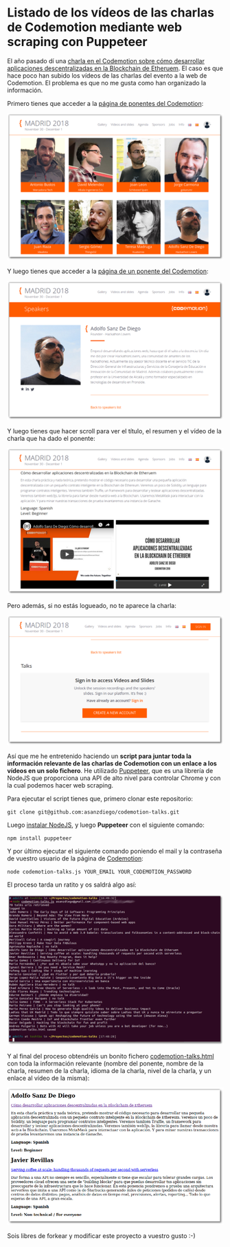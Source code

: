 # Listado de los vídeos de las charlas de Codemotion mediante web scraping con Puppeteer

El año pasado dí una [charla en el Codemotion sobre cómo desarrollar aplicaciones descentralizadas en la Blockchain de Etheruem](https://github.com/asanzdiego/codemotion-charla-blockchain). El caso es que hace poco han subido los vídeos de las charlas del evento a la web de Codemotion. El problema es que no me gusta como han organizado la información.

Primero tienes que acceder a la [página de ponentes del Codemotion](https://madrid2018.codemotionworld.com/speakers/):

<a href="https://madrid2018.codemotionworld.com/speakers/">
  <img src="./img/sombra/speakers.png" alt="Página de ponentes del Codemotion"/>
</a>

Y luego tienes que acceder a la [página de un ponente del Codemotion](https://madrid2018.codemotionworld.com/speaker/4294/):

<a href="https://madrid2018.codemotionworld.com/speaker/4294/">
  <img src="./img/sombra/speaker.png" alt="Página de un ponente del Codemotion"/>
</a>

Y luego tienes que hacer scroll para ver el título, el resumen y el vídeo de la charla que ha dado el ponente:

![Página de un ponente abajo donde se ve el vídeo y las slides](./img/sombra/talk-login.png)

Pero además, si no estás logueado, no te aparece la charla:

![Página de un ponente abajo donde se ve un mensaje que te pide que te loguees si no lo estás](./img/sombra/talk-no-login.png)

Así que me he entretenido haciendo un **script para juntar toda la información relevante de las charlas de Codemotion con un enlace a los vídeos en un solo fichero**. He utilizado [Puppeteer](https://pptr.dev/), que es una librería de NodeJS que proporciona una API de alto nivel para controlar Chrome y con la cual podemos hacer web scraping.

Para ejecutar el script tienes que, primero clonar este repositorio:

~~~
git clone git@github.com:asanzdiego/codemotion-talks.git
~~~

Luego [instalar NodeJS](https://nodejs.org/), y luego **Puppeteer** con el siguiente comando:

~~~
npm install puppeteer
~~~

Y por último ejecutar el siguiente comando poniendo el mail y la contraseña de vuestro usuario de la página de [Codemotion](https://madrid2018.codemotionworld.com/):

~~~
node codemotion-talks.js YOUR_EMAIL YOUR_CODEMOTION_PASSWORD
~~~

El proceso tarda un ratito y os saldrá algo así:

![Ejecución del proceso](./img/sombra/ejecucion.png)

Y al final del proceso obtendréis un bonito fichero [codemotion-talks.html](codemotion-talks.html) con toda la información relevante (nombre del ponente, nombre de la charla, resumen de la charla, idioma de la charla, nivel de la charla, y un enlace al vídeo de la misma):

<a href="codemotion-talks.html">
  <img src="./img/sombra/codemotion-talks.png" alt="Resultado"/>
</a>

Sois libres de forkear y modificar este proyecto a vuestro gusto :-)
